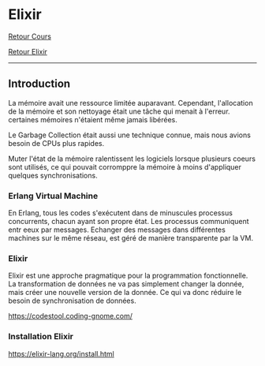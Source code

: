 # Elixir

[Retour Cours](https://mcheungsen.github.io/cours/ "Licence 3")

[Retour Elixir](index.md)

---

## Introduction

La mémoire avait une ressource limitée auparavant. Cependant, l'allocation de la mémoire et son nettoyage était une tâche qui menait à l'erreur. certaines mémoires n'étaient même jamais libérées.

Le Garbage Collection était aussi une technique connue, mais nous avions besoin de CPUs plus rapides.

Muter l'état de la mémoire ralentissent les logiciels lorsque plusieurs coeurs sont utilisés, ce qui pouvait corromppre la mémoire à moins d'appliquer quelques synchronisations.

### Erlang Virtual Machine
En Erlang, tous les codes s'exécutent dans de minuscules processus concurrents, chacun ayant son propre état. Les processus communiquent entr eeux par messages. Echanger des messages dans différentes machines sur le même réseau, est géré de manière transparente par la VM.

### Elixir
Elixir est une approche pragmatique pour la programmation fonctionnelle. La transformation de données ne va pas simplement changer la donnée, mais créer une nouvelle version de la donnée. Ce qui va donc réduire le besoin de synchronisation de données.

https://codestool.coding-gnome.com/

### Installation Elixir
https://elixir-lang.org/install.html
